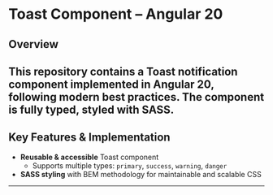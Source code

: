 # Toast Component – Angular 20
## Overview
This repository contains a **Toast notification component** implemented in **Angular 20**, following modern best practices. The component is fully typed, styled with **SASS**.
---

## Key Features & Implementation

- **Reusable & accessible** Toast component
  - Supports multiple types: `primary`, `success`, `warning`, `danger`
- **SASS styling** with BEM methodology for maintainable and scalable CSS
---
